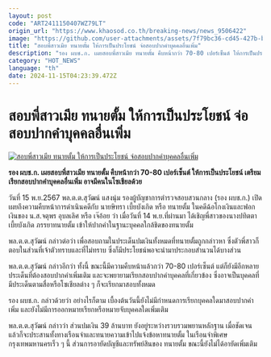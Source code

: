 ```yaml
---
layout: post
code: "ART2411150407WZ79LT"
origin_url: "https://www.khaosod.co.th/breaking-news/news_9506422"
image: "https://github.com/user-attachments/assets/7f79bc36-cd45-427b-b8fd-c62e84522eab"
title: "สอบพี่สาวเมีย ทนายตั้ม ให้การเป็นประโยชน์ จ่อสอบปากคำบุคคลอื่นเพิ่ม"
description: "รอง ผบช.ก. เผยสอบพี่สาวเมีย ทนายตั้ม คืบหน้ากว่า 70-80 เปอร์เซ็นต์ ให้การเป็นประโยชน์ เตรียมเรียกสอบปากคำบุคคลอื่นเพิ่ม อาจมีคนในโซเชียลด้วย"
category: "HOT_NEWS"
language: "th"
date: 2024-11-15T04:23:39.472Z
---
```


# สอบพี่สาวเมีย ทนายตั้ม ให้การเป็นประโยชน์ จ่อสอบปากคำบุคคลอื่นเพิ่ม

[![สอบพี่สาวเมีย ทนายตั้ม ให้การเป็นประโยชน์ จ่อสอบปากคำบุคคลอื่นเพิ่ม](https://www.khaosod.co.th/wpapp/uploads/2024/11/Attorney-Tam-3.jpg "สอบพี่สาวเมีย ทนายตั้ม ให้การเป็นประโยชน์ จ่อสอบปากคำบุคคลอื่นเพิ่ม")](https://www.khaosod.co.th/wpapp/uploads/2024/11/Attorney-Tam-3.jpg)

**รอง ผบช.ก. เผยสอบพี่สาวเมีย ทนายตั้ม คืบหน้ากว่า 70-80 เปอร์เซ็นต์ ให้การเป็นประโยชน์ เตรียมเรียกสอบปากคำบุคคลอื่นเพิ่ม อาจมีคนในโซเชียลด้วย**

วันที่ 15 พ.ย.2567 พล.ต.ต.สุวัฒน์ แสงนุ่ม รองผู้บัญชาการตำรวจสอบสวนกลาง (รอง ผบช.ก.) เปิดเผยถึงความคืบหน้าการดำเนินคดีกับ นายษิทรา เบี้ยบังเกิด หรือ ทนายตั้ม ในคดีฉ้อโกงเงินและฟอกเงินของ น.ส.จตุพร อุบลเลิศ หรือ เจ๊อ้อย ว่า เมื่อวันที่ 14 พ.ย.ที่ผ่านมา ได้เชิญพี่สาวของนางปทิตตา เบี้ยบังเกิด ภรรยาทนายตั้ม เข้าให้ปากคำในฐานะบุคคลใกล้ชิดของทนายตั้ม

พล.ต.ต.สุวัฒน์ กล่าวต่อว่า เพื่อสอบถามในประเด็นปมเงินทั้งหมดที่ทนายตั้มถูกกล่าวหา ซึ่งตัวพี่สาวก็ตอบในส่วนที่เจ้าตัวทราบและที่ไม่ทราบ ซึ่งก็มีประโยชน์พอจะนำมาประกอบสำนวนได้บางส่วน

พล.ต.ต.สุวัฒน์ กล่าวอีกว่า ทั้งนี้ ขณะนี้มีความคืบหน้าแล้วกว่า 70-80 เปอร์เซ็นต์ แต่ก็ยังมีอีกหลายประเด็นที่ต้องสอบปากคำเพิ่มเติม และจะพยายามเรียกสอบปากคำบุคคลที่เกี่ยวข้อง ซึ่งอาจเป็นบุคคลที่มีประเด็นตามสื่อหรือโซเชียลต่าง ๆ ก็จะเรียกมาสอบทั้งหมด

รอง ผบช.ก. กล่าวด้วยว่า อย่างไรก็ตาม เบื้องต้นวันนี้ยังไม่มีกำหนดการเรียกบุคคลใดมาสอบปากคำเพิ่ม และยังไม่มีการออกหมายเรียกหรือหมายจับบุคคลใดเพิ่มเติม

พล.ต.ต.สุวัฒน์ กล่าวว่า ส่วนปมเงิน 39 ล้านบาท ยังอยู่ระหว่างรวบรวมพยานหลักฐาน เมื่อชัดเจนแล้วก็จะประสานทั้งทางเรือนจำและทนายความเข้าไปแจ้งข้อหาทนายตั้ม ในเรือนจำพิเศษกรุงเทพมหานครเร็ว ๆ นี้ ส่วนการอายัดบัญชีและทรัพย์สินของ ทนายตั้ม ขณะนี้ยังไม่ได้อายัดเพิ่มเติม